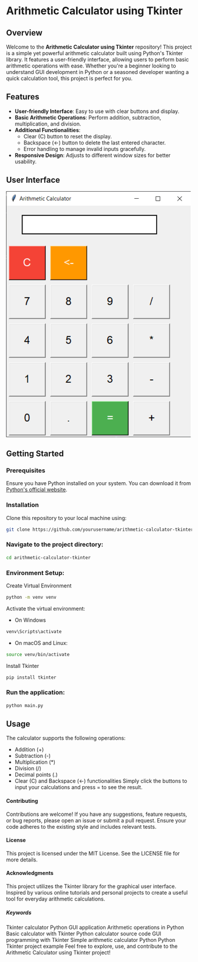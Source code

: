 # Arithmetic Calculator using Tkinter

## Overview

Welcome to the **Arithmetic Calculator using Tkinter** repository! This project is a simple yet powerful arithmetic calculator built using Python's Tkinter library. It features a user-friendly interface, allowing users to perform basic arithmetic operations with ease. Whether you're a beginner looking to understand GUI development in Python or a seasoned developer wanting a quick calculation tool, this project is perfect for you.

## Features

- **User-friendly Interface**: Easy to use with clear buttons and display.
- **Basic Arithmetic Operations**: Perform addition, subtraction, multiplication, and division.
- **Additional Functionalities**:
  - Clear (C) button to reset the display.
  - Backspace (<-) button to delete the last entered character.
  - Error handling to manage invalid inputs gracefully.
- **Responsive Design**: Adjusts to different window sizes for better usability.

## User Interface
![Calculator UI](calculator-ui.png)

## Getting Started

### Prerequisites

Ensure you have Python installed on your system. You can download it from [Python's official website](https://www.python.org/downloads/).

### Installation

Clone this repository to your local machine using:
```bash
git clone https://github.com/yourusername/arithmetic-calculator-tkinter.git
```

### Navigate to the project directory:

```bash
cd arithmetic-calculator-tkinter 
```

### Environment Setup:
Create Virtual Environment
```bash
python -m venv venv 
```

Activate the virtual environment:
- On Windows
```bash
venv\Scripts\activate
```

- On macOS and Linux:
```bash
source venv/bin/activate
```

Install Tkinter 
```bash
pip install tkinter
```
### Run the application:
```bash
python main.py
```

## Usage
The calculator supports the following operations:

- Addition (+)
- Subtraction (-)
- Multiplication (*)
- Division (/)
- Decimal points (.)
- Clear (C) and Backspace (<-) functionalities
Simply click the buttons to input your calculations and press = to see the result.

#### Contributing
Contributions are welcome! If you have any suggestions, feature requests, or bug reports, please open an issue or submit a pull request. Ensure your code adheres to the existing style and includes relevant tests.

#### License
This project is licensed under the MIT License. See the LICENSE file for more details.

#### Acknowledgments
This project utilizes the Tkinter library for the graphical user interface.
Inspired by various online tutorials and personal projects to create a useful tool for everyday arithmetic calculations.

##### Keywords
Tkinter calculator
Python GUI application
Arithmetic operations in Python
Basic calculator with Tkinter
Python calculator source code
GUI programming with Tkinter
Simple arithmetic calculator Python
Python Tkinter project example
Feel free to explore, use, and contribute to the Arithmetic Calculator using Tkinter project!


